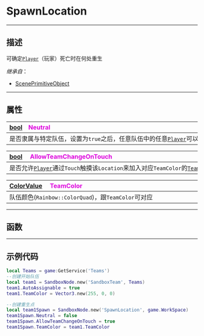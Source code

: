 # SpawnLocation
------------------------------------------------------------------------------------------
## 描述

可确定[`Player`](/Api/Class/GamePlay/ScenePlayerObject.md)（玩家）死亡时在何处重生

*继承自*：
* [ScenePrimitiveObject](/Api/Class/Bind/ScenePrimitiveObject.md)

------------------------------------------------------------------------------------------
## 属性

|<div style="width:1125px">[bool](/Api/DataType/Bool.md)&emsp;<font color="dd00dd">Neutral</font></div>|
|:---|
|是否隶属与特定队伍，设置为`true`之后，任意队伍中的任意[`Player`](/Api/Class/GamePlay/ScenePlayerObject.md)可以在此位置重生|


|<div style="width:1125px">[bool](/Api/DataType/Bool.md) &emsp;<font color="dd00dd">AllowTeamChangeOnTouch</font></div>|
|:---|
|是否允许[`Player`](/Api/Class/GamePlay/ScenePlayerObject.md)通过`Touch`触摸该`Location`来加入对应`TeamColor`的[`Team`](/Api/Class/GamePlay/SandboxTeam.md)队伍|

|<div style="width:1125px">[ColorValue](/Api/DataType/colorValue.md) &emsp;<font color="dd00dd">TeamColor</font></div>|
|:---|
|队伍颜色(`Rainbow::ColorQuad`)，跟`TeamColor`可对应|

------------------------------------------------------------------------------------------
## 函数

------------------------------------------------------------------------------------------
## 示例代码

```lua
local Teams = game:GetService('Teams')
--创建开始队伍
local team1 = SandboxNode.new('SandboxTeam', Teams)
team1.AutoAssignable = true
team1.TeamColor = Vector3.new(255, 0, 0)

--创建重生点
local team1Spawn = SandboxNode.new('SpawnLocation', game.WorkSpace)
team1Spawn.Neutral = false
team1Spawn.AllowTeamChangeOnTouch = true
team1Spawn.TeamColor = team1.TeamColor
```